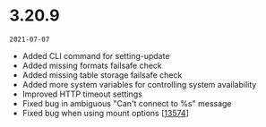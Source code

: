 # 3.20.9

`2021-07-07`

- Added CLI command for setting-update
- Added missing formats failsafe check
- Added missing table storage failsafe check
- Added more system variables for controlling system availability
- Improved HTTP timeout settings
- Fixed bug in ambiguous "Can't connect to %s" message
- Fixed bug when using mount options [[13574](https://chevereto.com/community/threads/13574/)]
